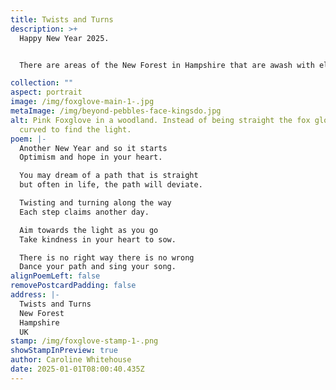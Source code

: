 ```yaml
---
title: Twists and Turns
description: >+
  Happy New Year 2025.


  There are areas of the New Forest in Hampshire that are awash with elegant foxgloves in June. They stand up straight aiming for the sky, well most of them, there was this one foxglove bucking the trend, maybe it was doing a foxtrot, dancing its way in its colourful life. 

collection: ""
aspect: portrait
image: /img/foxglove-main-1-.jpg
metaImage: /img/beyond-pebbles-face-kingsdo.jpg
alt: Pink Foxglove in a woodland. Instead of being straight the fox glove has
  curved to find the light.
poem: |-
  Another New Year and so it starts
  Optimism and hope in your heart.

  You may dream of a path that is straight
  but often in life, the path will deviate.

  Twisting and turning along the way
  Each step claims another day.

  Aim towards the light as you go
  Take kindness in your heart to sow.

  There is no right way there is no wrong
  Dance your path and sing your song.
alignPoemLeft: false
removePostcardPadding: false
address: |-
  Twists and Turns
  New Forest
  Hampshire
  UK
stamp: /img/foxglove-stamp-1-.png
showStampInPreview: true
author: Caroline Whitehouse
date: 2025-01-01T08:00:40.435Z
---
```

